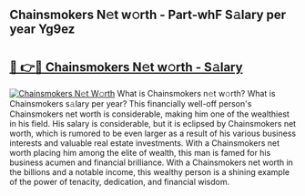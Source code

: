 ## Chainsmokers N𝚎t w𝚘rth - Part-whF S𝚊lary per year Yg9ez

# <h2><a href="http://gc0akc.nevu.top/?p=Chainsmokers">🔗 👉🔴 Chainsmokers N𝚎t w𝚘rth - S𝚊lary</a></h2>

[![Chainsmokers N𝚎t W𝚘rth](https://i.imgur.com/Oavwk0R.jpeg)](http://gc0akc.nevu.top/?p=Chainsmokers)
What is Chainsmokers n𝚎t w𝚘rth? What is Chainsmokers s𝚊lary per year?
This financially well-off person's Chainsmokers net worth is considerable, making him one of the wealthiest in his field. His salary is considerable, but it is eclipsed by Chainsmokers net worth, which is rumored to be even larger as a result of his various business interests and valuable real estate investments. With a Chainsmokers net worth placing him among the elite of wealth, this man is famed for his business acumen and financial brilliance. With a Chainsmokers net worth in the billions and a notable income, this wealthy person is a shining example of the power of tenacity, dedication, and financial wisdom.
